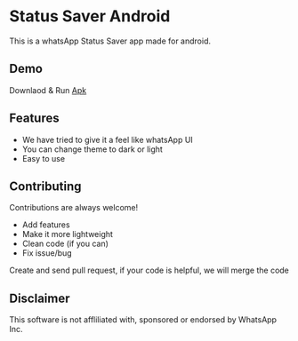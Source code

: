 
# Status Saver Android

This is a whatsApp Status Saver app made for android.


## Demo

Downlaod & Run [Apk](https://github.com/mohit-2003/Status-Saver-Android/blob/master/status%20saver.apk?raw=true)


## Features

- We have tried to give it a feel like whatsApp UI
- You can change theme to dark or light
- Easy to use


## Contributing

Contributions are always welcome!

- Add features
- Make it more lightweight
- Clean code (if you can)
- Fix issue/bug

Create and send pull request, if your code is helpful, we will merge the code


## Disclaimer

This software is not affliliated with, sponsored or endorsed by WhatsApp Inc.
